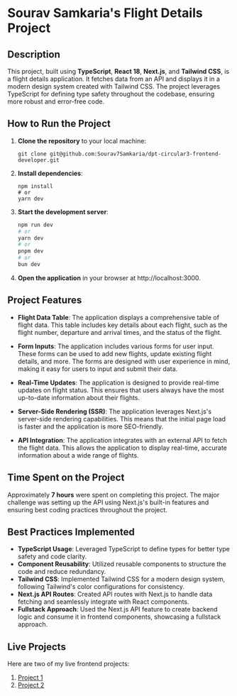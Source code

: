 # Sourav Samkaria's Flight Details Project

## Description

This project, built using **TypeScript**, **React 18**, **Next.js**, and **Tailwind CSS**, is a flight details application. It fetches data from an API and displays it in a modern design system created with Tailwind CSS. The project leverages TypeScript for defining type safety throughout the codebase, ensuring more robust and error-free code.

## How to Run the Project

1. **Clone the repository** to your local machine:

   ```
   git clone git@github.com:Sourav7Samkaria/dpt-circular3-frontend-developer.git
   ```

2. **Install dependencies**:

   ```
   npm install
   # or
   yarn dev
   ```

3. **Start the development server**:

   ```bash
   npm run dev
   # or
   yarn dev
   # or
   pnpm dev
   # or
   bun dev
   ```

4. **Open the application** in your browser at http://localhost:3000.

## Project Features

- **Flight Data Table**: The application displays a comprehensive table of flight data. This table includes key details about each flight, such as the flight number, departure and arrival times, and the status of the flight.

- **Form Inputs**: The application includes various forms for user input. These forms can be used to add new flights, update existing flight details, and more. The forms are designed with user experience in mind, making it easy for users to input and submit their data.

- **Real-Time Updates**: The application is designed to provide real-time updates on flight status. This ensures that users always have the most up-to-date information about their flights.

- **Server-Side Rendering (SSR)**: The application leverages Next.js's server-side rendering capabilities. This means that the initial page load is faster and the application is more SEO-friendly.

- **API Integration**: The application integrates with an external API to fetch the flight data. This allows the application to display real-time, accurate information about a wide range of flights.

## Time Spent on the Project

Approximately **7 hours** were spent on completing this project. The major challenge was setting up the API using Next.js's built-in features and ensuring best coding practices throughout the project.

## Best Practices Implemented

- **TypeScript Usage**: Leveraged TypeScript to define types for better type safety and code clarity.
- **Component Reusability**: Utilized reusable components to structure the code and reduce redundancy.
- **Tailwind CSS**: Implemented Tailwind CSS for a modern design system, following Tailwind's color configurations for consistency.
- **Next.js API Routes**: Created API routes with Next.js to handle data fetching and seamlessly integrate with React components.
- **Fullstack Approach**: Used the Next.js API feature to create backend logic and consume it in frontend components, showcasing a fullstack approach.

## Live Projects

Here are two of my live frontend projects:

1. [Project 1](https://wizer.business/)
2. [Project 2](https://rasp.com.au/)
